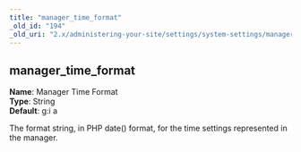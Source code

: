 ```yaml
---
title: "manager_time_format"
_old_id: "194"
_old_uri: "2.x/administering-your-site/settings/system-settings/manager_time_format"
---
```


manager\_time\_format
---------------------

**Name**: Manager Time Format   
**Type**: String   
**Default**: g:i a

The format string, in PHP date() format, for the time settings represented in the manager.